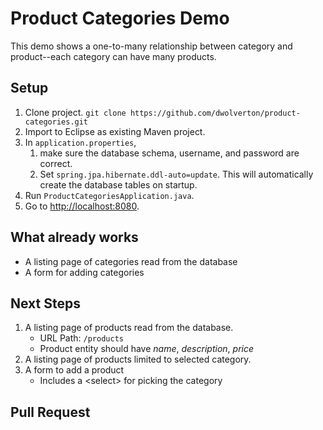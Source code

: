 # Product Categories Demo
This demo shows a one-to-many relationship between category and product--each category can have many products.

## Setup
1. Clone project. `git clone https://github.com/dwolverton/product-categories.git`
2. Import to Eclipse as existing Maven project.
3. In `application.properties`,
    1. make sure the database schema, username, and password are correct.
    2. Set `spring.jpa.hibernate.ddl-auto=update`. This will automatically create the database tables on startup.
4. Run `ProductCategoriesApplication.java`.
5. Go to [http://localhost:8080](http://localhost:8080).

## What already works
* A listing page of categories read from the database
* A form for adding categories

## Next Steps
1. A listing page of products read from the database.
    * URL Path: `/products`
    * Product entity should have *name*, *description*, *price*
2. A listing page of products limited to selected category.
3. A form to add a product
    * Includes a &lt;select&gt; for picking the category

## Pull Request
